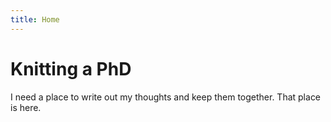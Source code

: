 ```yaml
---
title: Home
---
```


# Knitting a PhD

I need a place to write out my thoughts and keep them together. 
That place is here. 
